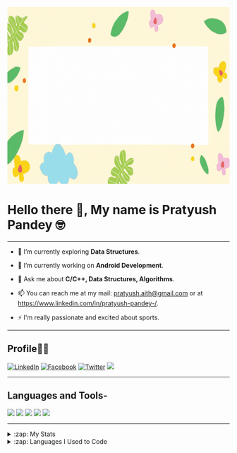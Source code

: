 
<p align="center">
 <img  width="800" height="400" src="https://github.com/Back-Log/Back-Log/blob/main/social/me.gif.gif">
</p>


# Hello there 👋, My name is Pratyush Pandey 🤓

---

- 🔭 I’m currently exploring **Data Structures**.

- 🌱 I’m currently working on **Android Development**.

- 💬 Ask me about **C/C++, Data Structures, Algorithms**.

- 📫 You can reach me at my mail: pratyush.aith@gmail.com or at https://www.linkedin.com/in/pratyush-pandey-/.

- ⚡ I'm really passionate and excited about sports.

---


## Profile🤝🏻

[![LinkedIn](https://img.shields.io/badge/LinkedIn-0077B5?style=for-the-badge&logo=linkedin&logoColor=white)](https://www.linkedin.com/in/pratyush-pandey-/)
[![Facebook](https://img.shields.io/badge/Facebook-1877F2?style=for-the-badge&logo=facebook&logoColor=white)](https://www.facebook.com/pratyush.pandey.549436/)
[![Twitter](https://img.shields.io/badge/Twitter-1DA1F2?style=for-the-badge&logo=twitter&logoColor=white)](https://twitter.com/Pratyush2241)
[<img src="https://img.shields.io/badge/-Hackerrank-2EC866?style=for-the-badge&logo=HackerRank&logoColor=white">](https://www.hackerrank.com/pratyushnasa)

---

## Languages and Tools-

<p align="left">
 <img src="https://img.shields.io/badge/python%20-%2314354C.svg?&style=for-the-badge&logo=python&logoColor=white"/> <img src="https://img.shields.io/badge/c++%20-%2300599C.svg?&style=for-the-badge&logo=c%2B%2B&ogoColor=white"/> <img src="https://img.shields.io/badge/git%20-%23F05033.svg?&style=for-the-badge&logo=git&logoColor=white"/> <img src="https://img.shields.io/badge/github%20-%23121011.svg?&style=for-the-badge&logo=github&logoColor=white"/>
 <img src="https://img.shields.io/badge/c%20-%2300599C.svg?&style=for-the-badge&logo=c&logoColor=white">
</p>

---

<details>
  <summary>:zap: My Stats</summary>
  <img src="https://github-readme-stats.vercel.app/api?username=Back-Log&show_icons=true&theme=radical" alt="Back-Log" />

</details>

<details>
  <summary>:zap: Languages I Used to Code</summary>
  <img src="https://github-readme-stats.vercel.app/api/top-langs?username=Back-Log&show_icons=true&theme=radical&layout=compact" alt="Back-Log" />
</details>


